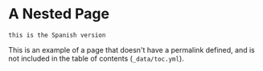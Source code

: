# A Nested Page

`this is the Spanish version`

This is an example of a page that doesn't have a permalink defined, and
is not included in the table of contents (`_data/toc.yml`).
